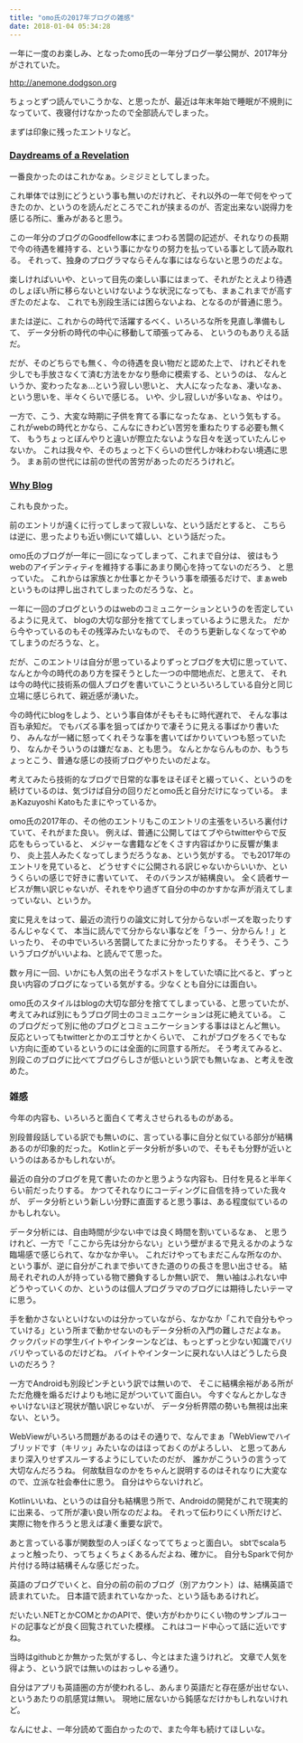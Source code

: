 ```yaml
---
title: "omo氏の2017年ブログの雑感"
date: 2018-01-04 05:34:28
---
```


一年に一度のお楽しみ、となったomo氏の一年分ブログ一挙公開が、2017年分がされていた。

http://anemone.dodgson.org

ちょっとずつ読んでいこうかな、と思ったが、最近は年末年始で睡眠が不規則になっていて、夜寝付けなかったので全部読んでしまった。

まずは印象に残ったエントリなど。

### [Daydreams of a Revelation](http://anemone.dodgson.org/2017/12/10/daydreams-of-a-revelation/)

一番良かったのはこれかなぁ。シミジミとしてしまった。

これ単体では別にどうという事も無いのだけれど、それ以外の一年で何をやってきたのか、というのを読んだところでこれが挟まるのが、否定出来ない説得力を感じる所に、重みがあると思う。

この一年分のブログのGoodfellow本にまつわる苦闘の記述が、それなりの長期で今の待遇を維持する、という事にかなりの努力を払っている事として読み取れる。
それって、独身のプログラマならそんな事にはならないと思うのだよな。

楽しければいいや、といって目先の楽しい事にはまって、それがたとえより待遇のしょぼい所に移らないといけないような状況になっても、まぁこれまでが高すぎたのだよな、
これでも別段生活には困らないよね、となるのが普通に思う。

または逆に、これからの時代で活躍するべく、いろいろな所を見直し準備もして、
データ分析の時代の中心に移動して頑張ってみる、
というのもありえる話だ。

だが、そのどちらでも無く、今の待遇を良い物だと認めた上で、
けれどそれを少しでも手放さなくて済む方法をかなり懸命に模索する、というのは、
なんというか、変わったなぁ…という寂しい思いと、
大人になったなぁ、凄いなぁ、という思いを、半々くらいで感じる。
いや、少し寂しいが多いなぁ、やはり。

一方で、こう、大変な時期に子供を育てる事になったなぁ、という気もする。
これがwebの時代とかなら、こんなにきわどい苦労を重ねたりする必要も無くて、
もうちょっとぼんやりと違いが際立たないような日々を送っていたんじゃないか。
これは我々や、そのちょっと下くらいの世代しか味わわない境遇に思う。
まぁ前の世代には前の世代の苦労があったのだろうけれど。

### [Why Blog](http://anemone.dodgson.org/2017/12/25/why-blog/)

これも良かった。

前のエントリが遠くに行ってしまって寂しいな、という話だとすると、
こちらは逆に、思ったよりも近い側にいて嬉しい、という話だった。

omo氏のブログが一年に一回になってしまって、これまで自分は、
彼はもうwebのアイデンティティを維持する事にあまり関心を持ってないのだろう、
と思っていた。
これからは家族とか仕事とかそういう事を頑張るだけで、まぁwebというものは押し出されてしまったのだろうな、と。

一年に一回のブログというのはwebのコミュニケーションというのを否定しているように見えて、
blogの大切な部分を捨ててしまっているように思えた。
だから今やっているのもその残滓みたいなもので、
そのうち更新しなくなってやめてしまうのだろうな、と。

だが、このエントリは自分が思っているよりずっとブログを大切に思っていて、
なんとか今の時代のあり方を探そうとした一つの中間地点だ、と思えて、
それは今の時代に技術系の個人ブログを書いていこうといろいろしている自分と同じ立場に感じられて、親近感が湧いた。

今の時代にblogをしよう、という事自体がそもそもに時代遅れで、
そんな事は百も承知だ。
でもバズる事を狙ってばかりで凄そうに見える事ばかり書いたり、
みんなが一緒に怒ってくれそうな事を書いてばかりいていつも怒っていたり、
なんかそういうのは嫌だなぁ、とも思う。
なんとかならんものか、もうちょっとこう、普通な感じの技術ブログやりたいのだよな。

考えてみたら技術的なブログで日常的な事をほそぼそと綴っていく、というのを続けているのは、気づけば自分の回りだとomo氏と自分だけになっている。
まぁKazuyoshi Katoもたまにやっているか。

omo氏の2017年の、その他のエントリもこのエントリの主張をいろいろ裏付けていて、それがまた良い。
例えば、普通に公開してはてブやらtwitterやらで反応をもらっていると、
メジャーな書籍などをくさす内容ばかりに反響が集まり、
炎上芸人みたくなってしまうだろうなぁ、という気がする。
でも2017年のエントリを見ていると、
どうせすぐに公開される訳じゃないからいいか、というくらいの感じで好きに書いていて、
そのバランスが結構良い。
全く読者サービスが無い訳じゃないが、それをやり過ぎて自分の中のかすかな声が消えてしまっていない、というか。

変に見えをはって、最近の流行りの論文に対して分からないポーズを取ったりするんじゃなくて、
本当に読んでて分からない事などを「うー、分からん！」といったり、
その中でいろいろ苦闘してたまに分かったりする。
そうそう、こういうブログがいいよね、と読んでて思った。

数ヶ月に一回、いかにも人気の出そうなポストをしていた頃に比べると、ずっと良い内容のブログになっている気がする。少なくとも自分には面白い。

omo氏のスタイルはblogの大切な部分を捨ててしまっている、と思っていたが、考えてみれば別にもうブログ同士のコミュニケーションは死に絶えている。
このブログだって別に他のブログとコミュニケーションする事はほとんど無い。
反応といってもtwitterとかのエゴサとかくらいで、
これがブログをろくでもない方向に歪めているというのには全面的に同意する所だ。
そう考えてみると、別段このブログに比べてブログらしさが低いという訳でも無いなぁ、と考えを改めた。

### 雑感

今年の内容も、いろいろと面白くて考えさせられるものがある。

別段普段話している訳でも無いのに、言っている事に自分と似ている部分が結構あるのが印象的だった。
Kotlinとデータ分析が多いので、そもそも分野が近いというのはあるかもしれないが。

最近の自分のブログを見て書いたのかと思うような内容も、日付を見ると半年くらい前だったりする。
かつてそれなりにコーディングに自信を持っていた我々が、
データ分析という新しい分野に直面すると思う事は、ある程度似ているのかもしれない。

データ分析には、自由時間が少ない中では良く時間を割いているなぁ、
と思うけれど、一方で「ここから先は分からない」という壁がまるで見えるかのような臨場感で感じられて、なかなか辛い。
これだけやってもまだこんな所なのか、という事が、逆に自分がこれまで歩いてきた道のりの長さを思い出させる。
結局それぞれの人が持っている物で勝負するしか無い訳で、
無い袖はふれない中どうやっていくのか、というのは個人プログラマのブログには期待したいテーマに思う。

手を動かさないといけないのは分かっていながら、なかなか「これで自分もやっていける」という所まで動かせないのもデータ分析の入門の難しさだよなぁ。  
クックパッドの学生バイトやインターンなどは、もっとずっと少ない知識でバリバリやっているのだけどね。
バイトやインターンに戻れない人はどうしたら良いのだろう？

一方でAndroidも別段ピンチという訳では無いので、
そこに結構余裕がある所がただ危機を煽るだけよりも地に足がついていて面白い。
今すぐなんとかしなきゃいけないほど現状が酷い訳じゃないが、
データ分析界隈の勢いも無視は出来ない、という。

WebViewがいろいろ問題があるのはその通りで、なんでまぁ「WebViewでハイブリッドです（キリッ」みたいなのはほっておくのがよろしい、
と思ってあんまり深入りせずスルーするようにしていたのだが、
誰かがこういうの言うって大切なんだろうね。
何故駄目なのかをちゃんと説明するのはそれなりに大変なので、立派な社会奉仕に思う。
自分はやらないけれど。

Kotlinいいね、というのは自分も結構思う所で、Androidの開発がこれで現実的に出来る、って所が凄い良い所なのだよね。
それって伝わりにくい所だけど、実際に物を作ろうと思えば凄く重要な訳で。

あと言っている事が関数型の人っぽくなっててちょっと面白い。
sbtでscalaちょっと触ったり、ってちょくちょくあるんだよね、確かに。
自分もSparkで何か片付ける時は結構そんな感じだった。

英語のブログでいくと、自分の前の前のブログ（別アカウント）は、結構英語で読まれていた。
日本語で読まれていなかった、という話もあるけれど。

だいたい.NETとかCOMとかのAPIで、使い方がわかりにくい物のサンプルコードの記事などが良く回覧されていた模様。
これはコード中心って話に近いですね。

当時はgithubとか無かった気がするし、今とはまた違うけれど。
文章で人気を得よう、という訳では無いのはおっしゃる通り。

自分はアプリも英語圏の方が使われるし、あんまり英語だと存在感が出せない、というあたりの肌感覚は無い。
現地に居ないから鈍感なだけかもしれないけれど。

なんにせよ、一年分読めて面白かったので、また今年も続けてほしいな。
